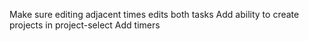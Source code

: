 Make sure editing adjacent times edits both tasks
Add ability to create projects in project-select
Add timers
